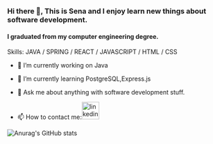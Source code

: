 ### Hi there 👋, This is Sena and I enjoy learn new things about software development.
#### I graduated from my computer engineering degree.


Skills: JAVA / SPRING / REACT / JAVASCRIPT / HTML / CSS

- 🔭 I’m currently working on Java
- 🌱 I’m currently learning PostgreSQL,Express.js 
- 💬 Ask me about anything with software development stuff. 


- 📫 How to contact me:[<img src='https://cdn.jsdelivr.net/npm/simple-icons@3.0.1/icons/linkedin.svg' alt='linkedin' height='40'>](https://www.linkedin.com/in/senanurcurum/)  




![Anurag's GitHub stats](https://github-readme-stats.vercel.app/api?username=senacurum&show_icons=true&theme=radical)


